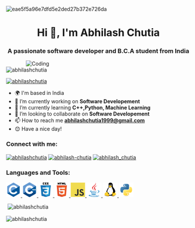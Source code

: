 ![eae5f5a96e7dfd5e2ded27b372e726da](https://user-images.githubusercontent.com/75405213/192159395-949d5525-d451-4931-826d-6e4b7b365c1f.jpg)
<h1 align="center">Hi 👋, I'm Abhilash Chutia</h1>
<h3 align="center">A passionate software developer and B.C.A student from India</h3>

<img align="right" src="https://user-images.githubusercontent.com/75405213/193334480-9400bbcd-080b-4530-8c16-7ee1e86e3aa2.gif" alt="Coding" width="450">

<p align="left"> <img src="https://komarev.com/ghpvc/?username=abhilashchutia&label=Profile%20views&color=0e75b6&style=flat" alt="abhilashchutia" /> </p>
<p align="left"> <a href="https://twitter.com/abhilashchutia" target="blank"><img src="https://img.shields.io/twitter/follow/abhilashchutia?logo=twitter&style=for-the-badge" alt="abhilashchutia" /></a> </p>

- 🌍  I'm based in India
- 🔭 I’m currently working on **Software Developement**
- 🌱 I’m currently learning **C++,Python, Machine Learning**
- 👯 I’m looking to collaborate on **Software Developement**
- 📫 How to reach me **abhilashchutia1999@gmail.com**
- :blush: Have a nice day!

<h3 align="left">Connect with me:</h3>
<p align="left">
<a href="https://twitter.com/abhilashchutia" target="blank"><img align="center" src="https://raw.githubusercontent.com/rahuldkjain/github-profile-readme-generator/master/src/images/icons/Social/twitter.svg" alt="abhilashchutia" height="30" width="40" /></a>
<a href="https://linkedin.com/in/abhilash-chutia" target="blank"><img align="center" src="https://raw.githubusercontent.com/rahuldkjain/github-profile-readme-generator/master/src/images/icons/Social/linked-in-alt.svg" alt="abhilash-chutia" height="30" width="40" /></a>
<a href="https://instagram.com/abhilash_chutia" target="blank"><img align="center" src="https://raw.githubusercontent.com/rahuldkjain/github-profile-readme-generator/master/src/images/icons/Social/instagram.svg" alt="abhilash_chutia" height="30" width="40" /></a>
</p>

<h3 align="left">Languages and Tools:</h3>
<p align="left"> <a href="https://www.cprogramming.com/" target="_blank" rel="noreferrer"> <img src="https://raw.githubusercontent.com/devicons/devicon/master/icons/c/c-original.svg" alt="c" width="40" height="40"/> </a> <a href="https://www.w3schools.com/cpp/" target="_blank" rel="noreferrer"> <img src="https://raw.githubusercontent.com/devicons/devicon/master/icons/cplusplus/cplusplus-original.svg" alt="cplusplus" width="40" height="40"/> </a> <a href="https://www.w3schools.com/css/" target="_blank" rel="noreferrer"> <img src="https://raw.githubusercontent.com/devicons/devicon/master/icons/css3/css3-original-wordmark.svg" alt="css3" width="40" height="40"/> </a> <a href="https://www.w3.org/html/" target="_blank" rel="noreferrer"> <img src="https://raw.githubusercontent.com/devicons/devicon/master/icons/html5/html5-original-wordmark.svg" alt="html5" width="40" height="40"/> <img src="https://raw.githubusercontent.com/devicons/devicon/master/icons/javascript/javascript-original.svg" alt="javascript" width="40" height="40"/> </a> <a href="https://www.java.com" target="_blank" rel="noreferrer"> <img src="https://raw.githubusercontent.com/devicons/devicon/master/icons/java/java-original.svg" alt="java" width="40" height="40"/> </a> <a href="https://developer.mozilla.org/en-US/docs/Web/JavaScript" target="_blank" rel="noreferrer"> <img</a> <a href="https://www.linux.org/" target="_blank" rel="noreferrer"> <img src="https://raw.githubusercontent.com/devicons/devicon/master/icons/linux/linux-original.svg" alt="linux" width="40" height="40"/> </a> <a href="https://www.python.org" target="_blank" rel="noreferrer"> <img src="https://raw.githubusercontent.com/devicons/devicon/master/icons/python/python-original.svg" alt="python" width="40" height="40"/> </a> </p>


<p>&nbsp;<img align="center" src="https://github-readme-stats.vercel.app/api?username=abhilashchutia&show_icons=true&locale=en" alt="abhilashchutia" /></p>

<p><img align="center" src="https://github-readme-streak-stats.herokuapp.com/?user=abhilashchutia&" alt="abhilashchutia" /></p>
